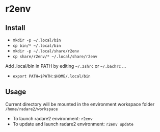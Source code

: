 # r2env
## Install
* `mkdir -p ~/.local/bin`
* `cp bin/* ~/.local/bin`
* `mkdir -p ~/.local/share/r2env`
* `cp share/r2env/* ~/.local/share/r2env`

Add .local/bin in PATH by editing `~/.zshrc` or `~/.bachrc` ... 
* `export PATH=$PATH:$HOME/.local/bin`

## Usage
Current directory will be mounted in the environment workspace folder `/home/radare2/workspace`
* To launch radare2 environment: `r2env`
* To update and launch radare2 environment: `r2env update`

